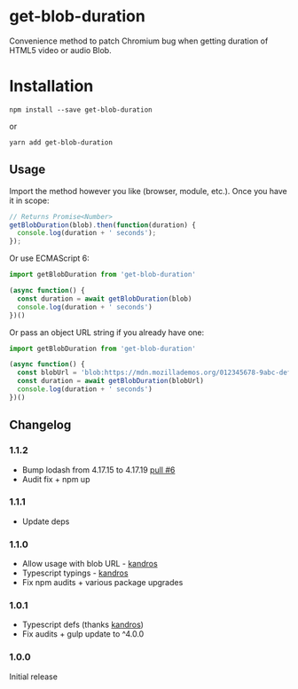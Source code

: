 # get-blob-duration
Convenience method to patch Chromium bug when getting duration of HTML5 video or audio Blob.

# Installation 

`npm install --save get-blob-duration`   

or

`yarn add get-blob-duration`

## Usage

Import the method however you like (browser, module, etc.). Once you have it in scope:

```javascript
// Returns Promise<Number>
getBlobDuration(blob).then(function(duration) {
  console.log(duration + ' seconds');
});
```

Or use ECMAScript 6:

```javascript
import getBlobDuration from 'get-blob-duration'

(async function() {
  const duration = await getBlobDuration(blob)
  console.log(duration + ' seconds')
})()
```

Or pass an object URL string if you already have one:

```javascript
import getBlobDuration from 'get-blob-duration'

(async function() {
  const blobUrl = 'blob:https://mdn.mozillademos.org/012345678-9abc-def0-1234-56789abcdef0'
  const duration = await getBlobDuration(blobUrl)
  console.log(duration + ' seconds')
})()
```

## Changelog

### 1.1.2

- Bump lodash from 4.17.15 to 4.17.19 [pull #6](https://github.com/evictor/get-blob-duration/pull/6/files)
- Audit fix + npm up

### 1.1.1

- Update deps

### 1.1.0

- Allow usage with blob URL - [kandros](https://github.com/kandros)
- Typescript typings - [kandros](https://github.com/kandros)
- Fix npm audits + various package upgrades

### 1.0.1

- Typescript defs (thanks [kandros](https://github.com/kandros))
- Fix audits + gulp update to ^4.0.0

### 1.0.0

Initial release